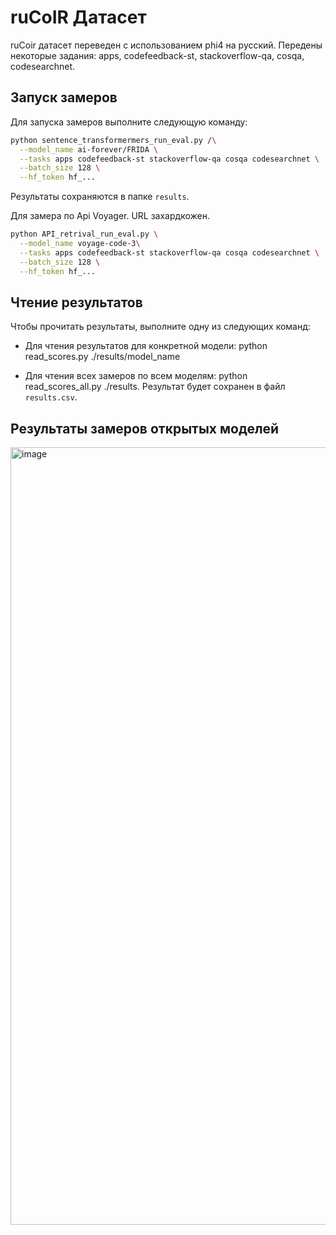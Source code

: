 # ruCoIR Датасет

ruCoir датасет переведен с использованием phi4 на русский. Передены некоторые задания: apps, codefeedback-st, stackoverflow-qa, cosqa, codesearchnet.

## Запуск замеров

Для запуска замеров выполните следующую команду:
```bash
python sentence_transformermers_run_eval.py /\
  --model_name ai-forever/FRIDA \
  --tasks apps codefeedback-st stackoverflow-qa cosqa codesearchnet \
  --batch_size 128 \
  --hf_token hf_...
```
Результаты сохраняются в папке `results`.

Для замера по Api Voyager. URL захардкожен.

```bash
python API_retrival_run_eval.py \
  --model_name voyage-code-3\
  --tasks apps codefeedback-st stackoverflow-qa cosqa codesearchnet \
  --batch_size 128 \
  --hf_token hf_...
```
## Чтение результатов

Чтобы прочитать результаты, выполните одну из следующих команд:

- Для чтения результатов для конкретной модели:
  python read_scores.py ./results/model_name

- Для чтения всех замеров по всем моделям:
  python read_scores_all.py ./results. Результат будет сохранен в файл `results.csv`.

## Результаты замеров открытых моделей
<img width="1244" alt="image" src="https://github.com/user-attachments/assets/ee5d3c0a-1ef4-4c1e-b32c-6734b81bf287" />
